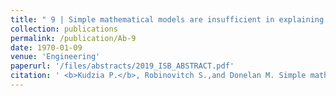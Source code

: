 ```yaml
---
title: " 9 | Simple mathematical models are insufficient in explaining vertical jumping"
collection: publications
permalink: /publication/Ab-9
date: 1970-01-09
venue: 'Engineering'
paperurl: '/files/abstracts/2019_ISB_ABSTRACT.pdf'
citation: ' <b>Kudzia P.</b>, Robinovitch S.,and Donelan M. Simple mathematical models are insufficient in explaining vertical jumping. <i> XXVII Congress of the International Society of Biomechanics</i>. Calgary, Canada. Award: Shortlisted for the David Winter Young Investigator Award <b>2019</b>  [Poster](/files/abstracts/2019_ISB_POSTER.pdf)'
---
```



